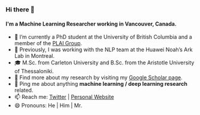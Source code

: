 ### Hi there 👋
  
#### I'm a Machine Learning Researcher working in Vancouver, Canada.

- 🏫 I’m currently a PhD student at the University of British Columbia and a member of the [PLAI Group](https://plai.cs.ubc.ca/).
- 🏢 Previously, I was working with the NLP team at the Huawei Noah’s Ark Lab in Montreal.
- 🎓 M.Sc. from Carleton University and B.Sc. from the Aristotle University of Thessaloniki.
- 🤖 Find more about my research by visiting my [Google Scholar page](https://scholar.google.com/citations?user=2jhOrwoAAAAJ&hl=en).
- 💬 Ping me about anything **machine learning / deep learning research** related.
- 📫 Reach me: [Twitter](https://twitter.com/billiout) | [Personal Website](https://www.vlioutas.com/)
- 😄 Pronouns: He | Him | Mr.
